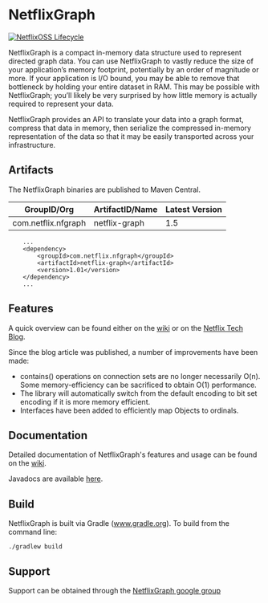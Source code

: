 NetflixGraph
============

[![NetflixOSS Lifecycle](https://img.shields.io/osslifecycle/Netflix/netflix-graph.svg)](#)

NetflixGraph is a compact in-memory data structure used to represent directed graph data. You can use NetflixGraph to vastly reduce the size of your application’s memory footprint, potentially by an order of magnitude or more. If your application is I/O bound, you may be able to remove that bottleneck by holding your entire dataset in RAM. This may be possible with NetflixGraph; you’ll likely be very surprised by how little memory is actually required to represent your data.

NetflixGraph provides an API to translate your data into a graph format, compress that data in memory, then serialize the compressed in-memory representation of the data so that it may be easily transported across your infrastructure.

Artifacts
---------

The NetflixGraph binaries are published to Maven Central.

|GroupID/Org|ArtifactID/Name|Latest Version|
| --------- | ------------- |--------------|
|com.netflix.nfgraph|netflix-graph|1.5|

        ...	
        <dependency>
        	<groupId>com.netflix.nfgraph</groupId>
        	<artifactId>netflix-graph</artifactId>
        	<version>1.01</version>
        </dependency>
        ...

Features
--------
A quick overview can be found either on the [wiki](https://github.com/Netflix/netflix-graph/wiki) or on the [Netflix Tech Blog](http://techblog.netflix.com/2013/01/netflixgraph-metadata-library_18.html).

Since the blog article was published, a number of improvements have been made:

* contains() operations on connection sets are no longer necessarily O(n).  Some memory-efficiency can be sacrificed to obtain O(1) performance.
* The library will automatically switch from the default encoding to bit set encoding if it is more memory efficient.
* Interfaces have been added to efficiently map Objects to ordinals.


Documentation
-------------
Detailed documentation of NetflixGraph's features and usage can be found on the [wiki](https://github.com/Netflix/netflix-graph/wiki).

Javadocs are available [here](http://netflix.github.com/netflix-graph/javadoc).


Build
-----

NetflixGraph is built via Gradle (www.gradle.org). To build from the command line:

    ./gradlew build


Support
-------
Support can be obtained through the [NetflixGraph google group](https://groups.google.com/group/netflix-graph)
